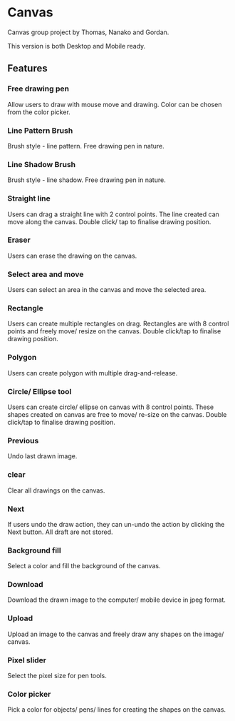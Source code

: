 # Canvas

Canvas group project by Thomas, Nanako and Gordan.

This version is both Desktop and Mobile ready.

## Features
### Free drawing pen
Allow users to draw with mouse move and drawing. Color can be chosen from the color picker.

### Line Pattern Brush
Brush style - line pattern. Free drawing pen in nature.

### Line Shadow Brush
Brush style - line shadow. Free drawing pen in nature.

### Straight line
Users can drag a straight line with 2 control points.
The line created can move along the canvas.
Double click/ tap to finalise drawing position.

### Eraser
Users can erase the drawing on the canvas.

### Select area and move
Users can select an area in the canvas and move the selected area.

### Rectangle
Users can create multiple rectangles on drag.
Rectangles are with 8 control points and freely move/ resize on the canvas.
Double click/tap to finalise drawing position.

### Polygon
Users can create polygon with multiple drag-and-release.

### Circle/ Ellipse tool
Users can create circle/ ellipse on canvas with 8 control points.
These shapes created on canvas are free to move/ re-size on the canvas.
Double click/tap to finalise drawing position.

### Previous
Undo last drawn image.

### clear
Clear all drawings on the canvas.

### Next
If users undo the draw action, they can un-undo the action by clicking the Next button.
All draft are not stored.

### Background fill
Select a color and fill the background of the canvas.

### Download
Download the drawn image to the computer/ mobile device in jpeg format.

### Upload
Upload an image to the canvas and freely draw any shapes on the image/ canvas.

### Pixel slider
Select the pixel size for pen tools.

### Color picker
Pick a color for objects/ pens/ lines for creating the shapes on the canvas.
